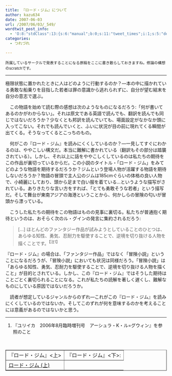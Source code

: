 ```yaml
---
title: 『ロード・ジム』について
author: kazu634
date: 2007-06-03
url: /2007/06/03/_549/
wordtwit_post_info:
  - 'O:8:"stdClass":13:{s:6:"manual";b:0;s:11:"tweet_times";i:1;s:5:"delay";i:0;s:7:"enabled";i:1;s:10:"separation";s:2:"60";s:7:"version";s:3:"3.7";s:14:"tweet_template";b:0;s:6:"status";i:2;s:6:"result";a:0:{}s:13:"tweet_counter";i:2;s:13:"tweet_log_ids";a:1:{i:0;i:2975;}s:9:"hash_tags";a:0:{}s:8:"accounts";a:1:{i:0;s:7:"kazu634";}}'
categories:
  - つれづれ

---
```

<div class="section">
<p>
<small>所属しているサークルで発表することになる原稿をここに書き散らしておきますね。修論の構想のscratchです。</small><br /> 
    
<hr />
</p>
  
<p>
    極限状態に置かれたときに人はどのように行動するのか？―本の中に描かれている勇敢な船乗りを目指した若者は罪の意識から逃れられずに、自分が望む結末を自分の意志で選ぶ。
</p>
  
<p>
    　この物語を始めて読む際の感想は次のようなものになるだろう:「何が書いてあるのかがわからない」。それは原文である英語で読んでも、翻訳を読んでも同じではないだろうか？少なくとも邦訳を読んでいても、場面設定がなかなか頭に入ってこない。それでも読んでいくと、ふいに状況が目の前に現れてくる瞬間が出てくる。そうなってくるとこっちのもの。
</p>
  
<p>
    　何がこの『ロード・ジム』を読みにくくしているのか？―一見してすぐにわかるのは、ややこしい構文だ。本当に難解に書かれている（翻訳もその部分は踏襲されている）。しかし、それ以上に話をややこしくしているのは私たちの期待をこの作品が裏切っているからだ。この小説のタイトル・「ロード・ジム」をみてどのような物語を期待するだろうか？ジムという登場人物が活躍する物語を期待しないだろうか？物語の冒頭で主人公のジムは185cmぐらいの体格の良い人物で、小綺麗にしており、頭から足まで白い服を着ている…というような描写がされている。ありきたりな言い方をすれば、「とても勇敢そうな若者」という描写だ。そして舞台が東南アジアの海港ということから、何かしらの冒険の匂いが冒頭から漂っている。
</p>
  
<p>
    　こうした私たちの期待をこの物語はものの見事に裏切る。私たちが普通抱く期待というのは、おそらく次のル・グインの発言に集約されるだろう:
</p>
  
<blockquote>
<p>
      [&#8230;] ほとんどのファンタジー作品が試みようとしていることのひとつは、あらゆる知性、勇気、忍耐力を駆使することで、逆境を切り抜ける人物を描くことです。<sup>【注1】</sup>
</p>
</blockquote>
  
<p>
    『ロード・ジム』の場合は、「ファンタジー作品」ではなく「冒険小説」ということになるだろうが、「冒険小説」においても状況は同様だろう。「冒険小説」は「あらゆる知性、勇気、忍耐力を駆使することで、逆境を切り抜ける人物を描くこと」が目的とされている。しかし、この『ロード・ジム』ではそうした期待はことごとく裏切られることになる。これが私たちの読解を著しく遅くし、難解なものにしている原因ではないだろうか。
</p>
  
<p>
    　読者が想定しているジャンルからのずれ―これがこの『ロード・ジム』を読みにくくしているのではないか。そしてこのずれが何を意味するのかを考えることには意義があるのではないかと思う。
</p>
  
<hr />
  
<ol>
<li>
      『ユリイカ　2006年8月臨時増刊号　アーシュラ・K・ル=グウィン』を参照のこと
</li>
</ol>
  
<p>
<center>
<br /> 
      
<table cellspacing="0" cellpadding="2" border="1">
<tr valign="top">
<td>
            『ロード・ジム』<上>
</td>
          
<td>
            『ロード・ジム』<下>:
</td>
</tr>
        
<tr valign="top">
<td>
<a href="https://www.amazon.co.jp/exec/obidos/ASIN/406198229X/simsnes-22%20/" onclick="__gaTracker('send', 'event', 'outbound-article', 'https://www.amazon.co.jp/exec/obidos/ASIN/406198229X/simsnes-22%20/', 'ロード・ジム (上)');" target="_top">ロード・ジム (上)</a>
</td>
</tr>
</table>
      
<p>
</center></div>
